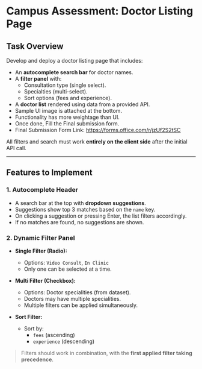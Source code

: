# Campus Assessment: Doctor Listing Page

## Task Overview

Develop and deploy a doctor listing page that includes:

- An **autocomplete search bar** for doctor names.
- A **filter panel** with:
  - Consultation type (single select).
  - Specialties (multi-select).
  - Sort options (fees and experience).
- A **doctor list** rendered using data from a provided API.
- Sample UI image is attached at the bottom.
- Functionality has more weightage than UI.
- Once done, Fill the Final submission form.
- Final Submission Form Link: https://forms.office.com/r/jzUf2S2tSC

All filters and search must work **entirely on the client side** after the initial API call.

---

##  Features to Implement

### 1. Autocomplete Header
- A search bar at the top with **dropdown suggestions**.
- Suggestions show top 3 matches based on the `name` key.
- On clicking a suggestion or pressing Enter, the list filters accordingly.
- If no matches are found, no suggestions are shown.

### 2. Dynamic Filter Panel
- **Single Filter (Radio):**
  - Options: `Video Consult`, `In Clinic`
  - Only one can be selected at a time.

- **Multi Filter (Checkbox):**
  - Options: Doctor specialities (from dataset).
  - Doctors may have multiple specialities.
  - Multiple filters can be applied simultaneously.

- **Sort Filter:**
  - Sort by:
    - `fees` (ascending)
    - `experience` (descending)

> Filters should work in combination, with the **first applied filter taking precedence**.
